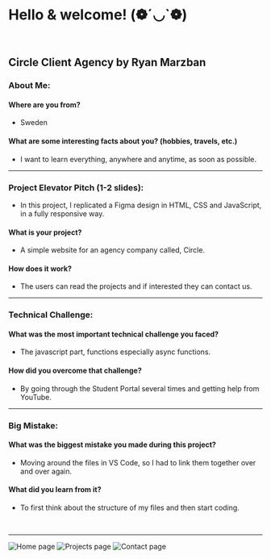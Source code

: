 # Hello & welcome! (❁´◡`❁)
<br />

## Circle Client Agency by Ryan Marzban

### About Me:
#### Where are you from? 
- Sweden
#### What are some interesting facts about you? (hobbies, travels, etc.)  
- I want to learn everything, anywhere and anytime, as soon as possible. 

<hr /> 

### Project Elevator Pitch (1-2 slides):
- In this project, I replicated a Figma design in HTML, CSS and JavaScript, in a fully responsive way.
#### What is your project? 
- A simple website for an agency company called, Circle.
#### How does it work? 
- The users can read the projects and if interested they can contact us.

<hr />

### Technical Challenge:
#### What was the most important technical challenge you faced? 
- The javascript part, functions especially async functions. 
#### How did you overcome that challenge? 
- By going through the Student Portal several times and getting help from YouTube.

<hr />

### Big Mistake: 
#### What was the biggest mistake you made during this project? 
- Moving around the files in VS Code, so I had to link them together over and over again. 
#### What did you learn from it? 
- To first think about the structure of my files and then start coding. 

<br />
<hr />

![Home page](https://github.com/badnist/circle-agency-midterm-project/assets/165827595/04eee6b5-d740-4f73-8fd0-5ee68774b89c)
![Projects page](https://github.com/badnist/circle-agency-midterm-project/assets/165827595/ca947470-550e-483c-9af6-ff4cc8a4052d)
![Contact page](https://github.com/badnist/circle-agency-midterm-project/assets/165827595/bc9584fa-9117-4650-bf5d-c9c31784bfca)


